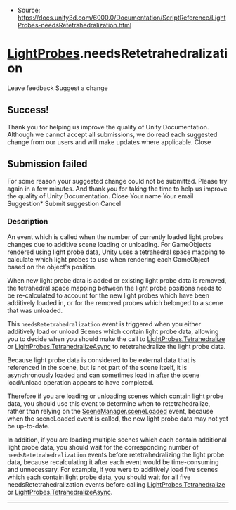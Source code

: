 * Source: https://docs.unity3d.com/6000.0/Documentation/ScriptReference/LightProbes-needsRetetrahedralization.html

#  [LightProbes](https://docs.unity3d.com/6000.0/Documentation/ScriptReference/LightProbes.html).needsRetetrahedralization
Leave feedback
Suggest a change
## Success!
Thank you for helping us improve the quality of Unity Documentation. Although we cannot accept all submissions, we do read each suggested change from our users and will make updates where applicable.
Close
## Submission failed
For some reason your suggested change could not be submitted. Please <a>try again</a> in a few minutes. And thank you for taking the time to help us improve the quality of Unity Documentation.
Close
Your name Your email Suggestion* Submit suggestion
Cancel
### Description
An event which is called when the number of currently loaded light probes changes due to additive scene loading or unloading.
For GameObjects rendered using light probe data, Unity uses a tetrahedral space mapping to calculate which light probes to use when rendering each GameObject based on the object's position.  
  
When new light probe data is added or existing light probe data is removed, the tetrahedral space mapping between the light probe positions needs to be re-calculated to account for the new light probes which have been additively loaded in, or for the removed probes which belonged to a scene that was unloaded.  
  
This `needsRetetrahedralization` event is triggered when you either additively load or unload Scenes which contain light probe data, allowing you to decide when you should make the call to [LightProbes.Tetrahedralize](https://docs.unity3d.com/6000.0/Documentation/ScriptReference/LightProbes.Tetrahedralize.html) or [LightProbes.TetrahedralizeAsync](https://docs.unity3d.com/6000.0/Documentation/ScriptReference/LightProbes.TetrahedralizeAsync.html) to retetrahedralize the light probe data.  
  
Because light probe data is considered to be external data that is referenced in the scene, but is not part of the scene itself, it is asynchronously loaded and can sometimes load in after the scene load/unload operation appears to have completed.  
  
Therefore if you are loading or unloading scenes which contain light probe data, you should use this event to determine when to retetrahedralize, rather than relying on the [SceneManager.sceneLoaded](https://docs.unity3d.com/6000.0/Documentation/ScriptReference/SceneManagement.SceneManager-sceneLoaded.html) event, because when the sceneLoaded event is called, the new light probe data may not yet be up-to-date.  
  
In addition, if you are loading multiple scenes which each contain additional light probe data, you should wait for the corresponding number of `needsRetetrahedralization` events before retetrahedralizing the light probe data, because recalculating it after each event would be time-consuming and unnecessary. For example, if you were to additively load five scenes which each contain light probe data, you should wait for all five needsRetetrahedralization events before calling [LightProbes.Tetrahedralize](https://docs.unity3d.com/6000.0/Documentation/ScriptReference/LightProbes.Tetrahedralize.html) or [LightProbes.TetrahedralizeAsync](https://docs.unity3d.com/6000.0/Documentation/ScriptReference/LightProbes.TetrahedralizeAsync.html).
* * *
